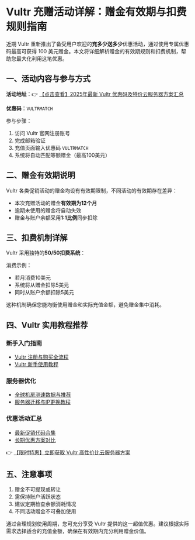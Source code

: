 # Vultr 充赠活动详解：赠金有效期与扣费规则指南

近期 Vultr 重新推出了备受用户欢迎的**充多少送多少**优惠活动，通过使用专属优惠码最高可获得 100 美元赠金。本文将详细解析赠金的有效期规则和扣费机制，帮助您最大化利用这笔优惠。

## 一、活动内容与参与方式

**活动地址**：👉 [【点击查看】2025年最新 Vultr 优惠码及特价云服务器方案汇总](https://bit.ly/VuLtr)

**优惠码**：`VULTRMATCH`

参与步骤：
1. 访问 Vultr 官网注册账号
2. 完成邮箱验证
3. 充值页面输入优惠码 `VULTRMATCH`
4. 系统将自动匹配等额赠金（最高100美元）

## 二、赠金有效期说明

Vultr 各类促销活动的赠金均设有有效期限制，不同活动的有效期存在差异：

- 本次充赠活动的赠金**有效期为12个月**
- 逾期未使用的赠金将自动失效
- 赠金与账户余额采用**1:1比例**同步扣除

## 三、扣费机制详解

Vultr 采用独特的**50/50扣费系统**：

消费示例：
- 若月消费10美元
- 系统将从赠金扣除5美元
- 同时从账户余额扣除5美元

这种机制确保您能均衡使用赠金和实际充值金额，避免赠金集中消耗。

## 四、Vultr 实用教程推荐

### 新手入门指南
- [Vultr 注册与购买全流程]()
- [Vultr 新手使用教程]()

### 服务器优化
- [全球机房测速数据与推荐]()
- [服务器迁移与IP更换教程]()

### 优惠活动汇总
- [最新促销代码合集]()
- [长期优惠方案对比]()

👉 [【限时特惠】立即获取 Vultr 高性价比云服务器方案](https://bit.ly/VuLtr)

## 五、注意事项

1. 赠金不可提现或转让
2. 需保持账户活跃状态
3. 建议定期检查余额消耗情况
4. 不同活动赠金不可叠加使用

通过合理规划使用周期，您可充分享受 Vultr 提供的这一超值优惠。建议根据实际需求选择适合的充值金额，确保在有效期内充分利用赠金价值。
